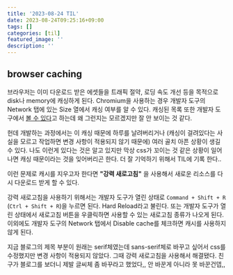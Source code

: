 ```yaml
---
title: '2023-08-24 TIL'
date: 2023-08-24T09:25:16+09:00
tags: []
categories: [til]
featured_image: ''
description: ''
---
```


## browser caching

브라우저는 이미 다운로드 받은 에셋들을 트래픽 절약, 로딩 속도 개선 등을 목적으로 disk나 memory에
캐싱하게 된다. Chromium을 사용하는 경우 개발자 도구의 Network 탭에 있는 Size 열에서 캐싱 여부를
알 수 있다. 캐싱된 목록 또한 개발자 도구에서
[볼 수 있다](https://developer.chrome.com/docs/devtools/storage/cache/?utm_source=devtools)고
하는데 왜 그런지는 모르겠지만 잘 안 보이는 것 같다.

헌데 개발하는 과정에서는 이 캐싱 때문에 하루를 날려버리거나 (캐싱이 걸려있다는 사실을 모르고 작업하면
변경 사항이 적용되지 않기 때문에) 여러 골치 아픈 상황이 생길 수 있다. 나도 이런게 있다는 것은 알고 있지만
막상 css가 꼬이는 것 같은 상황이 일어나면 캐싱 때문이라는 것을 잊어버리곤 한다. 더 잘 기억하기 위해서
TIL에 기록 한다..

이런 문제로 캐시를 지우고자 한다면 **"강력 새로고침"** 을 사용해서 새로운 리소스를 다시 다운로드 받게
할 수 있다.

강력 새로고침을 사용하기 위해서는 개발자 도구가 열린 상태로 `Command + Shift + R`
(`Ctrl + Shift + R`)을 누르면 된다. Hard Reload라고 불린다.
또는 개발자 도구가 열린 상태에서 새로고침 버튼을 우클릭하면 사용할 수 있는 새로고침 종류가 나오게 된다.
이외에도 개발자 도구의 Network 탭에서 Disable cache를 체크하면 캐시를 사용하지 않게 된다.

지금 블로그의 제목 부분이 원래는 serif체였는데 sans-serif체로 바꾸고 싶어서 css를 수정했지만
변경 사항이 적용되지 않았다. 그때 강력 새로고침을 사용해서 해결됐다. 친구가 블로그를 보더니 제발
글씨체 좀 바꾸라고 했었다,, 안 바꾼게 아니라 못 바꾼건뎁,,
